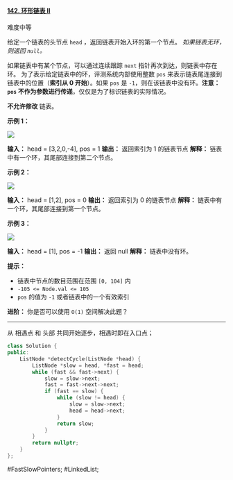 
#### [142. 环形链表 II](https://leetcode.cn/problems/linked-list-cycle-ii/)

难度中等

给定一个链表的头节点  `head` ，返回链表开始入环的第一个节点。 _如果链表无环，则返回 `null`。_

如果链表中有某个节点，可以通过连续跟踪 `next` 指针再次到达，则链表中存在环。 为了表示给定链表中的环，评测系统内部使用整数 `pos` 来表示链表尾连接到链表中的位置（**索引从 0 开始**）。如果 `pos` 是 `-1`，则在该链表中没有环。**注意：`pos` 不作为参数进行传递**，仅仅是为了标识链表的实际情况。

**不允许修改** 链表。

**示例 1：**

![](https://assets.leetcode.com/uploads/2018/12/07/circularlinkedlist.png)

**输入：** head = [3,2,0,-4], pos = 1
**输出：** 返回索引为 1 的链表节点
**解释：** 链表中有一个环，其尾部连接到第二个节点。

**示例 2：**

![](https://assets.leetcode-cn.com/aliyun-lc-upload/uploads/2018/12/07/circularlinkedlist_test2.png)

**输入：** head = [1,2], pos = 0
**输出：** 返回索引为 0 的链表节点
**解释：** 链表中有一个环，其尾部连接到第一个节点。

**示例 3：**

![](https://assets.leetcode-cn.com/aliyun-lc-upload/uploads/2018/12/07/circularlinkedlist_test3.png)

**输入：** head = [1], pos = -1
**输出：** 返回 null
**解释：** 链表中没有环。

**提示：**

-   链表中节点的数目范围在范围 `[0, 104]` 内
-   `-105 <= Node.val <= 105`
-   `pos` 的值为 `-1` 或者链表中的一个有效索引

**进阶：** 你是否可以使用 `O(1)` 空间解决此题？
---- ----

从 相遇点 和 头部 共同开始逐步，相遇时即在入口点；

```cpp
class Solution {
public:
    ListNode *detectCycle(ListNode *head) {
        ListNode *slow = head, *fast = head;
        while (fast && fast->next) {
            slow = slow->next;
            fast = fast->next->next;
            if (fast == slow) {
                while (slow != head) {
                    slow = slow->next;
                    head = head->next;
                }
                return slow;
            }
        }
        return nullptr;
    }
};
```
#FastSlowPointers; #LinkedList;
